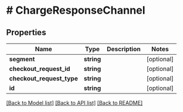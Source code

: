 # # ChargeResponseChannel

## Properties

Name | Type | Description | Notes
------------ | ------------- | ------------- | -------------
**segment** | **string** |  | [optional]
**checkout_request_id** | **string** |  | [optional]
**checkout_request_type** | **string** |  | [optional]
**id** | **string** |  | [optional]

[[Back to Model list]](../../README.md#models) [[Back to API list]](../../README.md#endpoints) [[Back to README]](../../README.md)
